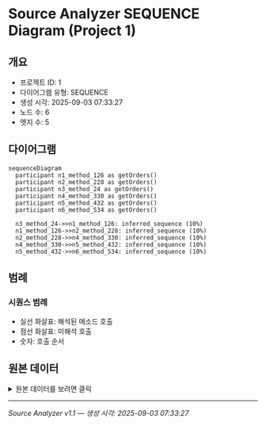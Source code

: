 # Source Analyzer SEQUENCE Diagram (Project 1)

## 개요
- 프로젝트 ID: 1
- 다이어그램 유형: SEQUENCE
- 생성 시각: 2025-09-03 07:33:27
- 노드 수: 6
- 엣지 수: 5

## 다이어그램

```mermaid
sequenceDiagram
  participant n1_method_126 as getOrders()
  participant n2_method_228 as getOrders()
  participant n3_method_24 as getOrders()
  participant n4_method_330 as getOrders()
  participant n5_method_432 as getOrders()
  participant n6_method_534 as getOrders()

  n3_method_24->>n1_method_126: inferred_sequence (10%)
  n1_method_126->>n2_method_228: inferred_sequence (10%)
  n2_method_228->>n4_method_330: inferred_sequence (10%)
  n4_method_330->>n5_method_432: inferred_sequence (10%)
  n5_method_432->>n6_method_534: inferred_sequence (10%)
```

## 범례

### 시퀀스 범례
- 실선 화살표: 해석된 메소드 호출
- 점선 화살표: 미해석 호출
- 숫자: 호출 순서

## 원본 데이터

<details>
<summary>원본 데이터를 보려면 클릭</summary>

노드 목록 (6)
```json
  method:24: getOrders() (method)
  method:126: getOrders() (method)
  method:228: getOrders() (method)
  method:330: getOrders() (method)
  method:432: getOrders() (method)
  method:534: getOrders() (method)
```

엣지 목록 (5)
```json
  method:24 -> method:126 (inferred_sequence)
  method:126 -> method:228 (inferred_sequence)
  method:228 -> method:330 (inferred_sequence)
  method:330 -> method:432 (inferred_sequence)
  method:432 -> method:534 (inferred_sequence)
```

</details>

---
*Source Analyzer v1.1 — 생성 시각: 2025-09-03 07:33:27*